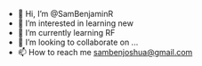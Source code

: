 - 👋 Hi, I’m @SamBenjaminR
- 👀 I’m interested in learning new
- 🌱 I’m currently learning RF
- 💞️ I’m looking to collaborate on ...
- 📫 How to reach me sambenjoshua@gmail.com

<!---
SamBenjaminR/SamBenjaminR is a ✨ special ✨ repository because its `README.md` (this file) appears on your GitHub profile.
You can click the Preview link to take a look at your changes.
--->
